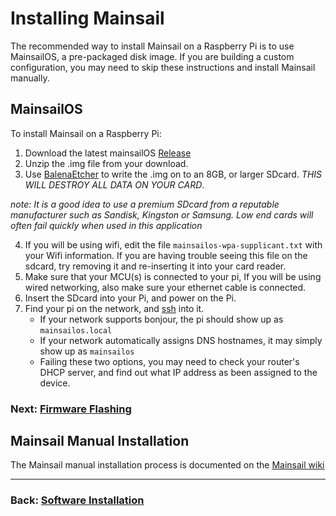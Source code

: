 # Installing Mainsail

The recommended way to install Mainsail on a Raspberry Pi is to use MainsailOS, a pre-packaged disk image.  If you are building a custom configuration, you may need to skip these instructions and install Mainsail manually.

## MainsailOS

To install Mainsail on a Raspberry Pi:
1. Download the latest mainsailOS  [Release](https://github.com/raymondh2/MainsailOS/releases)
2. Unzip the .img file from your download.
3. Use [BalenaEtcher](https://www.balena.io/etcher/) to write the .img on to an 8GB, or larger SDcard.  *THIS WILL DESTROY ALL DATA ON YOUR CARD*.

_note: It is a good idea to use a premium SDcard from a reputable manufacturer such as Sandisk, Kingston or Samsung. Low end cards will often fail quickly when used in this application_

4. If you will be using wifi, edit the file `mainsailos-wpa-supplicant.txt` with your Wifi information. If you are having trouble seeing this file on the sdcard, try removing it and re-inserting it into your card reader.
5. Make sure that your MCU(s) is connected to your pi, If you will be using wired networking, also make sure your ethernet cable is connected.
5. Insert the SDcard into your Pi, and power on the Pi.    
6. Find your pi on the network, and [ssh](ssh.md) into it.
    * If your network supports bonjour, the pi should show up as `mainsailos.local`
    * If your network automatically assigns DNS hostnames, it may simply show up as `mainsailos`
    * Failing these two options, you may need to check your router's DHCP server, and find out what IP address as been assigned to the device.

### Next: [Firmware Flashing](./README.md#firmware-flashing)

## Mainsail Manual Installation

The Mainsail manual installation process is documented on the [Mainsail wiki](https://meteyou.github.io/mainsail/setup/)

---
### Back: [Software Installation](./README.md)
